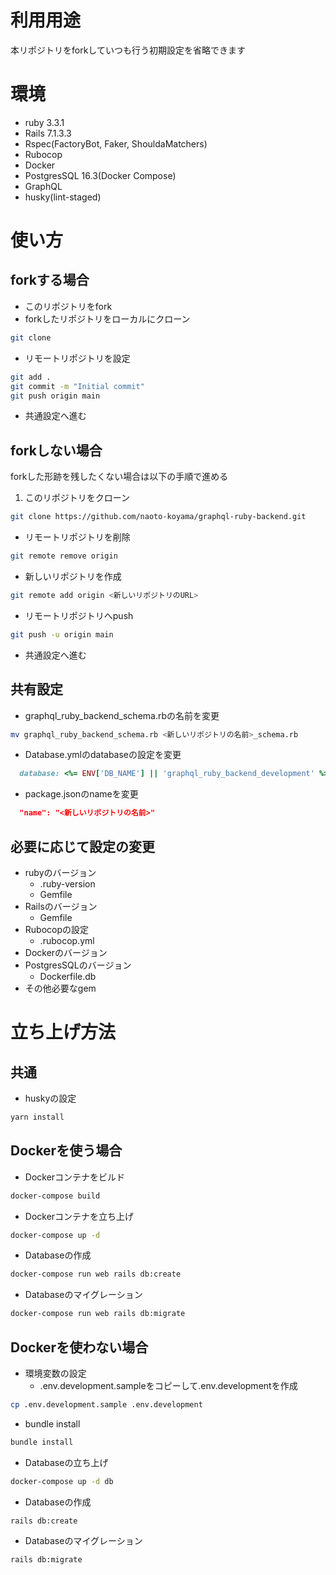 # 利用用途

本リポジトリをforkしていつも行う初期設定を省略できます

# 環境

- ruby 3.3.1
- Rails 7.1.3.3
- Rspec(FactoryBot, Faker, ShouldaMatchers)
- Rubocop
- Docker
- PostgresSQL 16.3(Docker Compose)
- GraphQL
- husky(lint-staged)

# 使い方
## forkする場合

- このリポジトリをfork
- forkしたリポジトリをローカルにクローン
```bash
git clone
```
- リモートリポジトリを設定
```bash
git add .
git commit -m "Initial commit"
git push origin main
```

- 共通設定へ進む

## forkしない場合

forkした形跡を残したくない場合は以下の手順で進める

1. このリポジトリをクローン
```bash
git clone https://github.com/naoto-koyama/graphql-ruby-backend.git
```

- リモートリポジトリを削除
```bash
git remote remove origin
```

- 新しいリポジトリを作成
```bash
git remote add origin <新しいリポジトリのURL>
```

- リモートリポジトリへpush
```bash
git push -u origin main
```

- 共通設定へ進む

## 共有設定

- graphql_ruby_backend_schema.rbの名前を変更
```bash
mv graphql_ruby_backend_schema.rb <新しいリポジトリの名前>_schema.rb
```

- Database.ymlのdatabaseの設定を変更
```ruby
  database: <%= ENV['DB_NAME'] || 'graphql_ruby_backend_development' %> # ここを変更(test, productionも同様)
```

- package.jsonのnameを変更
```json
  "name": "<新しいリポジトリの名前>"
```

## 必要に応じて設定の変更
- rubyのバージョン
  - .ruby-version
  - Gemfile
- Railsのバージョン
  - Gemfile
- Rubocopの設定
  - .rubocop.yml
- Dockerのバージョン
- PostgresSQLのバージョン
  - Dockerfile.db
- その他必要なgem

# 立ち上げ方法
## 共通
- huskyの設定
```bash
yarn install
```

## Dockerを使う場合

- Dockerコンテナをビルド
```bash
docker-compose build
```

- Dockerコンテナを立ち上げ
```bash
docker-compose up -d
```

- Databaseの作成
```bash
docker-compose run web rails db:create
```

- Databaseのマイグレーション
```bash
docker-compose run web rails db:migrate
```

## Dockerを使わない場合

- 環境変数の設定
  - .env.development.sampleをコピーして.env.developmentを作成
```bash
cp .env.development.sample .env.development
```

- bundle install
```bash
bundle install
```

- Databaseの立ち上げ
```bash
docker-compose up -d db
```

- Databaseの作成
```bash
rails db:create
```

- Databaseのマイグレーション
```bash
rails db:migrate
```
